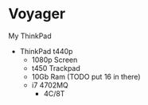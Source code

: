 # Voyager

My ThinkPad

- ThinkPad t440p
  - 1080p Screen
  - t450 Trackpad
  - 10Gb Ram (TODO put 16 in there)
  - i7 4702MQ
    - 4C/8T
